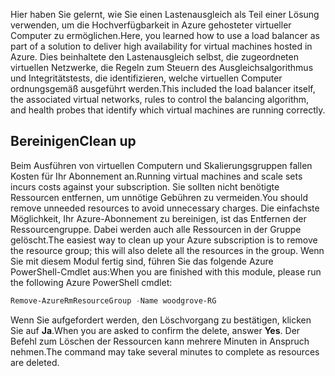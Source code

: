 <span data-ttu-id="fbeec-101">Hier haben Sie gelernt, wie Sie einen Lastenausgleich als Teil einer Lösung verwenden, um die Hochverfügbarkeit in Azure gehosteter virtueller Computer zu ermöglichen.</span><span class="sxs-lookup"><span data-stu-id="fbeec-101">Here, you learned how to use a load balancer as part of a solution to deliver high availability for virtual machines hosted in Azure.</span></span> <span data-ttu-id="fbeec-102">Dies beinhaltete den Lastenausgleich selbst, die zugeordneten virtuellen Netzwerke, die Regeln zum Steuern des Ausgleichsalgorithmus und Integritätstests, die identifizieren, welche virtuellen Computer ordnungsgemäß ausgeführt werden.</span><span class="sxs-lookup"><span data-stu-id="fbeec-102">This included the load balancer itself, the associated virtual networks, rules to control the balancing algorithm, and health probes that identify which virtual machines are running correctly.</span></span>

## <a name="clean-up"></a><span data-ttu-id="fbeec-103">Bereinigen</span><span class="sxs-lookup"><span data-stu-id="fbeec-103">Clean up</span></span>
<!---TODO: Update for sandbox?--->

<span data-ttu-id="fbeec-104">Beim Ausführen von virtuellen Computern und Skalierungsgruppen fallen Kosten für Ihr Abonnement an.</span><span class="sxs-lookup"><span data-stu-id="fbeec-104">Running virtual machines and scale sets incurs costs against your subscription.</span></span> <span data-ttu-id="fbeec-105">Sie sollten nicht benötigte Ressourcen entfernen, um unnötige Gebühren zu vermeiden.</span><span class="sxs-lookup"><span data-stu-id="fbeec-105">You should remove unneeded resources to avoid unnecessary charges.</span></span> <span data-ttu-id="fbeec-106">Die einfachste Möglichkeit, Ihr Azure-Abonnement zu bereinigen, ist das Entfernen der Ressourcengruppe. Dabei werden auch alle Ressourcen in der Gruppe gelöscht.</span><span class="sxs-lookup"><span data-stu-id="fbeec-106">The easiest way to clean up your Azure subscription is to remove the resource group; this will also delete all the resources in the group.</span></span> <span data-ttu-id="fbeec-107">Wenn Sie mit diesem Modul fertig sind, führen Sie das folgende Azure PowerShell-Cmdlet aus:</span><span class="sxs-lookup"><span data-stu-id="fbeec-107">When you are finished with this module, please run the following Azure PowerShell cmdlet:</span></span>

```powershell
Remove-AzureRmResourceGroup -Name woodgrove-RG
```

<span data-ttu-id="fbeec-108">Wenn Sie aufgefordert werden, den Löschvorgang zu bestätigen, klicken Sie auf **Ja**.</span><span class="sxs-lookup"><span data-stu-id="fbeec-108">When you are asked to confirm the delete, answer **Yes**.</span></span> <span data-ttu-id="fbeec-109">Der Befehl zum Löschen der Ressourcen kann mehrere Minuten in Anspruch nehmen.</span><span class="sxs-lookup"><span data-stu-id="fbeec-109">The command may take several minutes to complete as resources are deleted.</span></span>